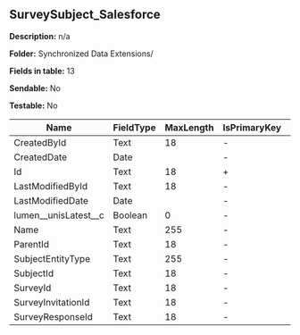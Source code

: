 ## SurveySubject_Salesforce

**Description:** n/a

**Folder:** Synchronized Data Extensions/

**Fields in table:** 13

**Sendable:** No

**Testable:** No

| Name | FieldType | MaxLength | IsPrimaryKey | IsNullable | DefaultValue |
| --- | --- | --- | --- | --- | --- |
| CreatedById | Text | 18 | - | + |  |
| CreatedDate | Date |  | - | + |  |
| Id | Text | 18 | + | - |  |
| LastModifiedById | Text | 18 | - | + |  |
| LastModifiedDate | Date |  | - | + |  |
| lumen__unisLatest__c | Boolean | 0 | - | + |  |
| Name | Text | 255 | - | + |  |
| ParentId | Text | 18 | - | + |  |
| SubjectEntityType | Text | 255 | - | + |  |
| SubjectId | Text | 18 | - | + |  |
| SurveyId | Text | 18 | - | + |  |
| SurveyInvitationId | Text | 18 | - | + |  |
| SurveyResponseId | Text | 18 | - | + |  |
